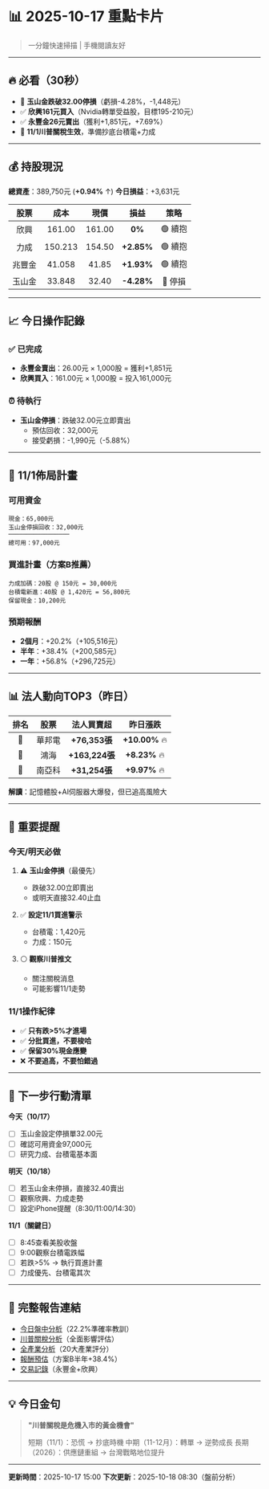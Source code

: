 # 📊 2025-10-17 重點卡片

> 一分鐘快速掃描 | 手機閱讀友好

---

## 🔥 必看（30秒）

- 🚨 **玉山金跌破32.00停損**（虧損-4.28%，-1,448元）
- ✅ **欣興161元買入**（Nvidia轉單受益股，目標195-210元）
- ✅ **永豐金26元賣出**（獲利+1,851元，+7.69%）
- 📅 **11/1川普關稅生效**，準備抄底台積電+力成

---

## 💰 持股現況

**總資產**：389,750元 (**+0.94%** ↑)
**今日損益**：+3,631元

| 股票 | 成本 | 現價 | 損益 | 策略 |
|:----:|:----:|:----:|:----:|:----:|
| 欣興 | 161.00 | 161.00 | **0%** | 🟢 續抱 |
| 力成 | 150.213 | 154.50 | **+2.85%** | 🟢 續抱 |
| 兆豐金 | 41.058 | 41.85 | **+1.93%** | 🟢 續抱 |
| 玉山金 | 33.848 | 32.40 | **-4.28%** | 🔴 停損 |

---

## 📈 今日操作記錄

### ✅ 已完成
- **永豐金賣出**：26.00元 × 1,000股 = 獲利+1,851元
- **欣興買入**：161.00元 × 1,000股 = 投入161,000元

### ⏰ 待執行
- **玉山金停損**：跌破32.00元立即賣出
  - 預估回收：32,000元
  - 接受虧損：-1,990元（-5.88%）

---

## 🎯 11/1佈局計畫

### 可用資金
```
現金：65,000元
玉山金停損回收：32,000元
─────────────────
總可用：97,000元
```

### 買進計畫（方案B推薦）
```
力成加碼：20股 @ 150元 = 30,000元
台積電新進：40股 @ 1,420元 = 56,800元
保留現金：10,200元
```

### 預期報酬
- **2個月**：+20.2%（+105,516元）
- **半年**：+38.4%（+200,585元）
- **一年**：+56.8%（+296,725元）

---

## 📊 法人動向TOP3（昨日）

| 排名 | 股票 | 法人買賣超 | 昨日漲跌 |
|:----:|:----:|:----------:|:--------:|
| 🥇 | 華邦電 | **+76,353張** | **+10.00%** 🔥 |
| 🥈 | 鴻海 | **+163,224張** | **+8.23%** 🔥 |
| 🥉 | 南亞科 | **+31,254張** | **+9.97%** 🔥 |

**解讀**：記憶體股+AI伺服器大爆發，但已追高風險大

---

## 🚨 重要提醒

### 今天/明天必做
1. ⚠️ **玉山金停損**（最優先）
   - 跌破32.00立即賣出
   - 或明天直接32.40止血

2. ✅ **設定11/1買進警示**
   - 台積電：1,420元
   - 力成：150元

3. ⚪ **觀察川普推文**
   - 關注關稅消息
   - 可能影響11/1走勢

### 11/1操作紀律
- ✅ **只有跌>5%才進場**
- ✅ **分批買進，不要梭哈**
- ✅ **保留30%現金應變**
- ❌ **不要追高，不要怕錯過**

---

## 🎯 下一步行動清單

**今天（10/17）**
- [ ] 玉山金設定停損單32.00元
- [ ] 確認可用資金97,000元
- [ ] 研究力成、台積電基本面

**明天（10/18）**
- [ ] 若玉山金未停損，直接32.40賣出
- [ ] 觀察欣興、力成走勢
- [ ] 設定iPhone提醒（8:30/11:00/14:30）

**11/1（關鍵日）**
- [ ] 8:45查看美股收盤
- [ ] 9:00觀察台積電跌幅
- [ ] 若跌>5% → 執行買進計畫
- [ ] 力成優先、台積電其次

---

## 📱 完整報告連結

- [今日盤中分析](./intraday_analysis.md)（22.2%準確率教訓）
- [川普關稅分析](./trump_tariff_analysis.md)（全面影響評估）
- [全產業分析](./comprehensive_industry_analysis.md)（20大產業評分）
- [報酬預估](./return_forecast.md)（方案B半年+38.4%）
- [交易記錄](./trading_record.md)（永豐金+欣興）

---

## 💡 今日金句

> **"川普關稅是危機入市的黃金機會"**
>
> 短期（11/1）：恐慌 → 抄底時機
> 中期（11-12月）：轉單 → 逆勢成長
> 長期（2026）：供應鏈重組 → 台灣戰略地位提升

---

**更新時間**：2025-10-17 15:00
**下次更新**：2025-10-18 08:30（盤前分析）
